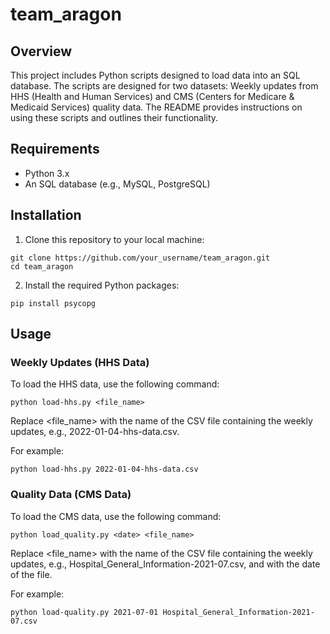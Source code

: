 # team_aragon

## Overview
This project includes Python scripts designed to load data into an SQL database. The scripts are designed for two datasets: Weekly updates from HHS (Health and Human Services) and CMS (Centers for Medicare & Medicaid Services) quality data. The README provides instructions on using these scripts and outlines their functionality.

## Requirements
- Python 3.x
- An SQL database (e.g., MySQL, PostgreSQL)

## Installation
1. Clone this repository to your local machine:
```
git clone https://github.com/your_username/team_aragon.git
cd team_aragon
```
2. Install the required Python packages:
```
pip install psycopg
```
## Usage

### Weekly Updates (HHS Data)

To load the HHS data, use the following command:

```
python load-hhs.py <file_name>
```
Replace <file_name> with the name of the CSV file containing the weekly updates, e.g., 2022-01-04-hhs-data.csv.

For example: 
```
python load-hhs.py 2022-01-04-hhs-data.csv
```

### Quality Data (CMS Data)

To load the CMS data, use the following command:
```
python load_quality.py <date> <file_name>
```
Replace <file_name> with the name of the CSV file containing the weekly updates, e.g., Hospital_General_Information-2021-07.csv, and <date> with the date of the file.

For example:
```
python load-quality.py 2021-07-01 Hospital_General_Information-2021-07.csv
```


